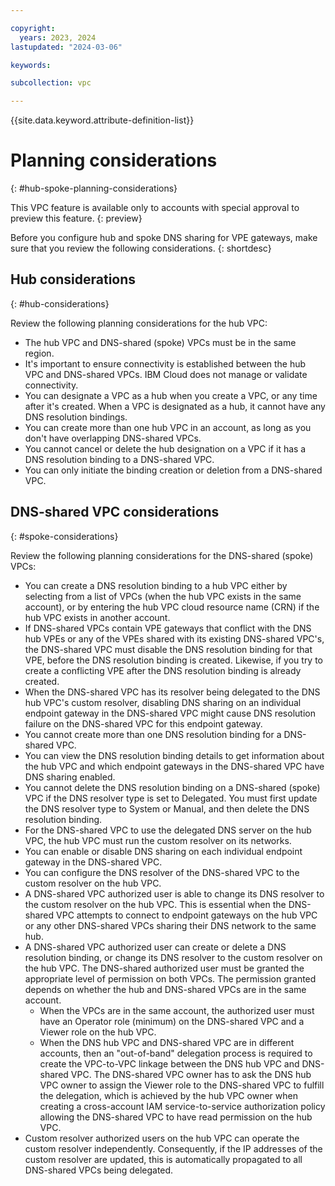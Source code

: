 ```yaml
---

copyright:
  years: 2023, 2024
lastupdated: "2024-03-06"

keywords:

subcollection: vpc

---
```


{{site.data.keyword.attribute-definition-list}}

# Planning considerations
{: #hub-spoke-planning-considerations}

This VPC feature is available only to accounts with special approval to preview this feature.
{: preview}

Before you configure hub and spoke DNS sharing for VPE gateways, make sure that you review the following considerations.
{: shortdesc}

## Hub considerations
{: #hub-considerations}

Review the following planning considerations for the hub VPC:

* The hub VPC and DNS-shared (spoke) VPCs must be in the same region.
* It's important to ensure connectivity is established between the hub VPC and DNS-shared VPCs. IBM Cloud does not manage or validate connectivity.
* You can designate a VPC as a hub when you create a VPC, or any time after it's created. When a VPC is designated as a hub, it cannot have any DNS resolution bindings.
* You can create more than one hub VPC in an account, as long as you don't have overlapping DNS-shared VPCs.
* You cannot cancel or delete the hub designation on a VPC if it has a DNS resolution binding to a DNS-shared VPC.
* You can only initiate the binding creation or deletion from a DNS-shared VPC.

## DNS-shared VPC considerations
{: #spoke-considerations}

Review the following planning considerations for the DNS-shared (spoke) VPCs:

* You can create a DNS resolution binding to a hub VPC either by selecting from a list of VPCs (when the hub VPC exists in the same account), or by entering the hub VPC cloud resource name (CRN) if the hub VPC exists in another account.
* If DNS-shared VPCs contain VPE gateways that conflict with the DNS hub VPEs or any of the VPEs shared with its existing DNS-shared VPC's, the DNS-shared VPC must disable the DNS resolution binding for that VPE, before the DNS resolution binding is created. Likewise, if you try to create a conflicting VPE after the DNS resolution binding is already created.
* When the DNS-shared VPC has its resolver being delegated to the DNS hub VPC's custom resolver, disabling DNS sharing on an individual endpoint gateway in the DNS-shared VPC might cause DNS resolution failure on the DNS-shared VPC for this endpoint gateway.
* You cannot create more than one DNS resolution binding for a DNS-shared VPC.
* You can view the DNS resolution binding details to get information about the hub VPC and which endpoint gateways in the DNS-shared VPC have DNS sharing enabled.
* You cannot delete the DNS resolution binding on a DNS-shared (spoke) VPC if the DNS resolver type is set to Delegated. You must first update the DNS resolver type to System or Manual, and then delete the DNS resolution binding.
* For the DNS-shared VPC to use the delegated DNS server on the hub VPC, the hub VPC must run the custom resolver on its networks.
* You can enable or disable DNS sharing on each individual endpoint gateway in the DNS-shared VPC.
* You can configure the DNS resolver of the DNS-shared VPC to the custom resolver on the hub VPC.
* A DNS-shared VPC authorized user is able to change its DNS resolver to the custom resolver on the hub VPC. This is essential when the DNS-shared VPC attempts to connect to endpoint gateways on the hub VPC or any other DNS-shared VPCs sharing their DNS network to the same hub.
* A DNS-shared VPC authorized user can create or delete a DNS resolution binding, or change its DNS resolver to the custom resolver on the hub VPC. The DNS-shared authorized user must be granted the appropriate level of permission on both VPCs. The permission granted depends on whether the hub and DNS-shared VPCs are in the same account.
   * When the VPCs are in the same account, the authorized user must have an Operator role (minimum) on the DNS-shared VPC and a Viewer role on the hub VPC.
   * When the DNS hub VPC and DNS-shared VPC are in different accounts, then an "out-of-band" delegation process is required to create the VPC-to-VPC linkage between the DNS hub VPC and DNS-shared VPC. The DNS-shared VPC owner has to ask the DNS hub VPC owner to assign the Viewer role to the DNS-shared VPC to fulfill the delegation, which is achieved by the hub VPC owner when creating a cross-account IAM service-to-service authorization policy allowing the DNS-shared VPC to have read permission on the hub VPC.
* Custom resolver authorized users on the hub VPC can operate the custom resolver independently. Consequently, if the IP addresses of the custom resolver are updated, this is automatically propagated to all DNS-shared VPCs being delegated.
